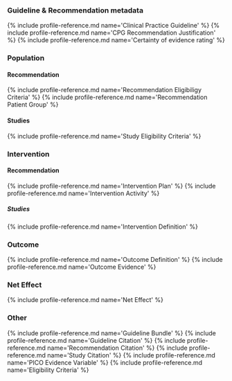 ### Guideline & Recommendation metadata
{% include profile-reference.md name='Clinical Practice Guideline' %}
{% include profile-reference.md name='CPG Recommendation Justification' %}
{% include profile-reference.md name='Certainty of evidence rating' %}

### Population
#### Recommendation
{% include profile-reference.md name='Recommendation Eligibiligy Criteria' %}
{% include profile-reference.md name='Recommendation Patient Group' %}

#### Studies
{% include profile-reference.md name='Study Eligibility Criteria' %}

### Intervention
#### Recommendation
{% include profile-reference.md name='Intervention Plan' %}
{% include profile-reference.md name='Intervention Activity' %}

##### Studies
{% include profile-reference.md name='Intervention Definition' %}

### Outcome
{% include profile-reference.md name='Outcome Definition' %}
{% include profile-reference.md name='Outcome Evidence' %}

### Net Effect
{% include profile-reference.md name='Net Effect' %}

### Other
{% include profile-reference.md name='Guideline Bundle' %}
{% include profile-reference.md name='Guideline Citation' %}
{% include profile-reference.md name='Recommendation Citation' %}
{% include profile-reference.md name='Study Citation' %}
{% include profile-reference.md name='PICO Evidence Variable' %}
{% include profile-reference.md name='Eligibility Criteria' %}

